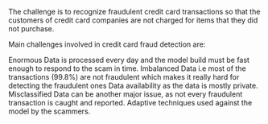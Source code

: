 The challenge is to recognize fraudulent credit card transactions so that the customers of credit card companies are not charged for items that they did not purchase.

Main challenges involved in credit card fraud detection are:

Enormous Data is processed every day and the model build must be fast enough to respond to the scam in time.
Imbalanced Data i.e most of the transactions (99.8%) are not fraudulent which makes it really hard for detecting the fraudulent ones
Data availability as the data is mostly private.
Misclassified Data can be another major issue, as not every fraudulent transaction is caught and reported.
Adaptive techniques used against the model by the scammers.
